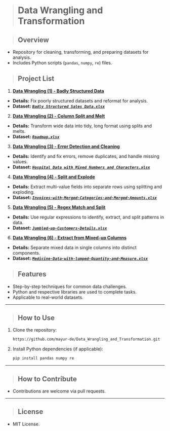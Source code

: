 > # **Data Wrangling and Transformation**

> ## **Overview**  
- Repository for cleaning, transforming, and preparing datasets for analysis.  
- Includes Python scripts (`pandas`, `numpy`, `re`) files.  


> ## **Project List**  

1. [**Data Wrangling (1) - Badly Structured Data**](https://github.com/mayur-de/Data_Wrangling_and_Transformation/blob/416e2452b2b241703eeebd3e3f9d6baa56c10273/Data%20Wrangling%20(1)%20-%20Badly%20Structured%20Data.ipynb)
- **Details:** Fix poorly structured datasets and reformat for analysis. 
- **Dataset:** [**_`Badly Structured Sales Data.xlsx`_**](https://github.com/mayur-de/Data_Wrangling_and_Transformation/blob/416e2452b2b241703eeebd3e3f9d6baa56c10273/Datasets/Badly%20Structured%20Sales%20Data.xlsx)


2. [**Data Wrangling (2) - Column Split and Melt**](https://github.com/mayur-de/Data_Wrangling_and_Transformation/blob/4d144e3bee40df161dff061c3cb2376092ffdc77/Data%20Wrangling%20(2)%20-%20Column%20Split%20and%20Melt.ipynb) 
- **Details:** Transform wide data into tidy, long format using splits and melts.  
- **Dataset:** [**_`Roadmap.xlsx`_**](https://github.com/mayur-de/Data_Wrangling_and_Transformation/blob/4d144e3bee40df161dff061c3cb2376092ffdc77/Datasets/Roadmap.xlsx)


3. [**Data Wrangling (3) - Error Detection and Cleaning**](https://github.com/mayur-de/Data_Wrangling_and_Transformation/blob/466a92eb8f0bc3812d6c2eb79a697afe94d36676/Data%20Wrangling%20(3)%20-%20Error%20Detection%20and%20Cleaning.ipynb)  
- **Details:** Identify and fix errors, remove duplicates, and handle missing values.  
- **Dataset:** [**_`Hospital Data with Mixed Numbers and Characters.xlsx`_**](https://github.com/mayur-de/Data_Wrangling_and_Transformation/blob/466a92eb8f0bc3812d6c2eb79a697afe94d36676/Datasets/Hospital%20Data%20with%20Mixed%20Numbers%20and%20Characters.xlsx)


4. [**Data Wrangling (4) - Split and Explode**](https://github.com/mayur-de/Data_Wrangling_and_Transformation/blob/466a92eb8f0bc3812d6c2eb79a697afe94d36676/Data%20Wrangling%20(4)%20-%20Split%20and%20Explode.ipynb) 
- **Details:** Extract multi-value fields into separate rows using splitting and exploding.  
- **Dataset:** [**_`Invoices-with-Merged-Categories-and-Merged-Amounts.xlsx`_**](https://github.com/mayur-de/Data_Wrangling_and_Transformation/blob/466a92eb8f0bc3812d6c2eb79a697afe94d36676/Datasets/Invoices-with-Merged-Categories-and-Merged-Amounts.xlsx)


5. [**Data Wrangling (5) - Regex Match and Split**](https://github.com/mayur-de/Data_Wrangling_and_Transformation/blob/466a92eb8f0bc3812d6c2eb79a697afe94d36676/Data%20Wrangling%20(5)%20-%20Regex%20Match%20and%20Split.ipynb)
- **Details:** Use regular expressions to identify, extract, and split patterns in data.  
- **Dataset:** [**_`Jumbled-up-Customers-Details.xlsx`_**](https://github.com/mayur-de/Data_Wrangling_and_Transformation/blob/466a92eb8f0bc3812d6c2eb79a697afe94d36676/Datasets/Jumbled-up-Customers-Details.xlsx)


6. [**Data Wrangling (6) - Extract from Mixed-up Columns**](https://github.com/mayur-de/Data_Wrangling_and_Transformation/blob/466a92eb8f0bc3812d6c2eb79a697afe94d36676/Data%20Wrangling%20(6)%20-%20Extract%20from%20Mixedup%20Columns.ipynb)  
- **Details:** Separate mixed data in single columns into distinct components.  
- **Dataset:** [**_`Medicine-Data-with-lumped-Quantity-and-Measure.xlsx`_**](https://github.com/mayur-de/Data_Wrangling_and_Transformation/blob/466a92eb8f0bc3812d6c2eb79a697afe94d36676/Datasets/Medicine-Data-with-lumped-Quantity-and-Measure.xlsx)
  

> ## **Features**  
- Step-by-step techniques for common data challenges.  
- Python and respective libraries are used to complete tasks. 
- Applicable to real-world datasets.  

---

> ## **How to Use**  
1. Clone the repository:  
   ```bash
   https://github.com/mayur-de/Data_Wrangling_and_Transformation.git
   ```  
2. Install Python dependencies (if applicable):  
   ```bash
   pip install pandas numpy re
   ```  
---
> ## **How to Contribute**  
- Contributions are welcome via pull requests.  
---
> ## **License**  
- MIT License.  
